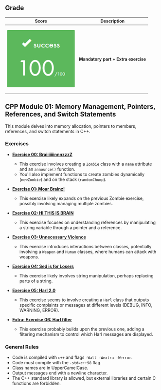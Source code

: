 ## Grade

| **Score**           | **Description**     |
|-----------------------|---------------|
| <p align="center"><img width="222px" alt="170px" src="https://github.com/BishopVK/Cursus-42Madrid/blob/main/lvl4/CPP_Module/CPP_Module_01/img/Score_100.png"></p> | **Mandatory part + Extra exercise** |

## CPP Module 01: Memory Management, Pointers, References, and Switch Statements

This module delves into memory allocation, pointers to members, references, and switch statements in C++.

### Exercises

* **[Exercise 00: BraiiiiiiinnnzzzZ](/lvl4/CPP_Module/CPP_Module_01/ex00)**

    * This exercise involves creating a `Zombie` class with a `name` attribute and an `announce()` function.
    * You'll also implement functions to create zombies dynamically (`newZombie`) and on the stack (`randomChump`).
* **[Exercise 01: Moar Brainz!](/lvl4/CPP_Module/CPP_Module_01/ex01)**

    * This exercise likely expands on the previous Zombie exercise, possibly involving managing multiple zombies.
* **[Exercise 02: HI THIS IS BRAIN](/lvl4/CPP_Module/CPP_Module_01/ex02)**

    * This exercise focuses on understanding references by manipulating a string variable through a pointer and a reference.
* **[Exercise 03: Unnecessary Violence](/lvl4/CPP_Module/CPP_Module_01/ex03)**

    * This exercise introduces interactions between classes, potentially involving a `Weapon` and `Human` classes, where humans can attack with weapons.
* **[Exercise 04: Sed is for Losers](/lvl4/CPP_Module/CPP_Module_01/ex04)**

    * This exercise likely involves string manipulation, perhaps replacing parts of a string.
* **[Exercise 05: Harl 2.0](/lvl4/CPP_Module/CPP_Module_01/ex05)**

    * This exercise seems to involve creating a `Harl` class that outputs specific complaints or messages at different levels (DEBUG, INFO, WARNING, ERROR).
* **[Extra: Exercise 06: Harl filter](/lvl4/CPP_Module/CPP_Module_01/ex06)**

    * This exercise probably builds upon the previous one, adding a filtering mechanism to control which Harl messages are displayed.

### General Rules

* Code is compiled with `c++` and flags `-Wall -Wextra -Werror`.
* Code must compile with the `-std=c++98` flag.
* Class names are in UpperCamelCase.
* Output messages end with a newline character.
* The C++ standard library is allowed, but external libraries and certain C functions are forbidden.